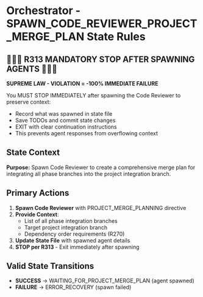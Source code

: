 # Orchestrator - SPAWN_CODE_REVIEWER_PROJECT_MERGE_PLAN State Rules

## 🛑🛑🛑 R313 MANDATORY STOP AFTER SPAWNING AGENTS 🛑🛑🛑

**SUPREME LAW - VIOLATION = -100% IMMEDIATE FAILURE**

You MUST STOP IMMEDIATELY after spawning the Code Reviewer to preserve context:
- Record what was spawned in state file
- Save TODOs and commit state changes
- EXIT with clear continuation instructions
- This prevents agent responses from overflowing context

## State Context

**Purpose:**
Spawn Code Reviewer to create a comprehensive merge plan for integrating all phase branches into the project integration branch.

## Primary Actions

1. **Spawn Code Reviewer** with PROJECT_MERGE_PLANNING directive
2. **Provide Context**:
   - List of all phase integration branches
   - Target project integration branch
   - Dependency order requirements (R270)
3. **Update State File** with spawned agent details
4. **STOP per R313** - Exit immediately after spawning

## Valid State Transitions

- **SUCCESS** → WAITING_FOR_PROJECT_MERGE_PLAN (agent spawned)
- **FAILURE** → ERROR_RECOVERY (spawn failed)